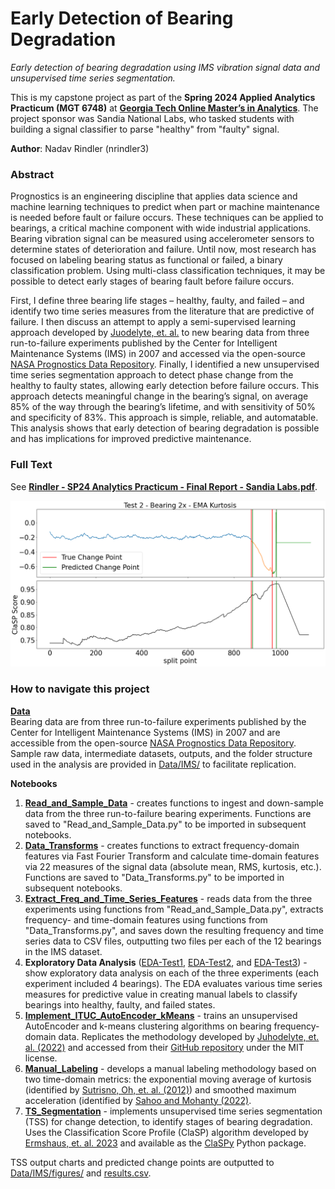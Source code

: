 # Early Detection of Bearing Degradation
*Early detection of bearing degradation using IMS vibration signal data and unsupervised time series segmentation.*

This is my capstone project as part of the **Spring 2024 Applied Analytics Practicum (MGT 6748)** at [**Georgia Tech Online Master’s in Analytics**](https://pe.gatech.edu/degrees/analytics).  The project sponsor was Sandia National Labs, who tasked students with building a signal classifier to parse "healthy" from "faulty" signal.

**Author**: Nadav Rindler (nrindler3)

### Abstract
Prognostics is an engineering discipline that applies data science and machine learning techniques to predict when part or machine maintenance is needed before fault or failure occurs.  These techniques can be applied to bearings, a critical machine component with wide industrial applications.  Bearing vibration signal can be measured using accelerometer sensors to determine states of deterioration and failure.  Until now, most research has focused on labeling bearing status as functional or failed, a binary classification problem.  Using multi-class classification techniques, it may be possible to detect early stages of bearing fault before failure occurs.  

First, I define three bearing life stages – healthy, faulty, and failed – and identify two time series measures from the literature that are predictive of failure. I then discuss an attempt to apply a semi-supervised learning approach developed by [Juodelyte, et. al.](https://arxiv.org/abs/2203.03259) to new bearing data from three run-to-failure experiments published by the Center for Intelligent Maintenance Systems (IMS) in 2007 and accessed via the open-source [NASA Prognostics Data Repository](https://www.nasa.gov/intelligent-systems-division/discovery-and-systems-health/pcoe/pcoe-data-set-repository/).  Finally, I identified a new unsupervised time series segmentation approach to detect phase change from the healthy to faulty states, allowing early detection before failure occurs.  This approach detects meaningful change in the bearing’s signal, on average 85% of the way through the bearing’s lifetime, and with sensitivity of 50% and specificity of 83%.  This approach is simple, reliable, and automatable. This analysis shows that early detection of bearing degradation is possible and has implications for improved predictive maintenance.

### Full Text
See [**Rindler - SP24 Analytics Practicum - Final Report - Sandia Labs.pdf**](Rindler%20-%20SP24%20Analytics%20Practicum%20-%20Final%20Report%20-%20Sandia%20Labs.pdf).

![TSS chart](Data/IMS/figures/ts2_b2x_seg_kt_EMA_new_ext.png)

### How to navigate this project
**[Data](Data/IMS)**  
Bearing data are from three run-to-failure experiments published by the Center for Intelligent Maintenance Systems (IMS) in 2007 and are accessible from the open-source [NASA Prognostics Data Repository](https://www.nasa.gov/intelligent-systems-division/discovery-and-systems-health/pcoe/pcoe-data-set-repository/).  Sample raw data, intermediate datasets, outputs, and the folder structure used in the analysis are provided in [Data/IMS/](Data/IMS) to facilitate replication.

**Notebooks**
1. **[Read_and_Sample_Data](Read_and_Sample_Data.ipynb)** - creates functions to ingest and down-sample data from the three run-to-failure bearing experiments. Functions are saved to "Read_and_Sample_Data.py" to be imported in subsequent notebooks.
2. **[Data_Transforms](Data_Transforms.ipynb)** - creates functions to extract frequency-domain features via Fast Fourier Transform and calculate time-domain features via 22 measures of the signal data (absolute mean, RMS, kurtosis, etc.). Functions are saved to "Data_Transforms.py" to be imported in subsequent notebooks.
3. **[Extract_Freq_and_Time_Series_Features](Extract_Freq_and_Time_Series_Features.ipynb)** - reads data from the three experiments using functions from "Read_and_Sample_Data.py", extracts frequency- and time-domain features using functions from "Data_Transforms.py", and saves down the resulting frequency and time series data to CSV files, outputting two files per each of the 12 bearings in the IMS dataset.
4. **Exploratory Data Analysis** ([EDA-Test1](EDA-Test1.ipynb), [EDA-Test2](EDA-Test2.ipynb), and [EDA-Test3](EDA-Test3.ipynb)) - show exploratory data analysis on each of the three experiments (each experiment included 4 bearings). The EDA evaluates various time series measures for predictive value in creating manual labels to classify bearings into healthy, faulty, and failed states.
5. **[Implement_ITUC_AutoEncoder_kMeans](Implement_ITUC_AutoEncoder_kMeans.ipynb)** - trains an unsupervised AutoEncoder and k-means clustering algorithms on bearing frequency-domain data. Replicates the methodology developed by [Juhodelyte, et. al. (2022)](https://dl.acm.org/doi/10.1145/3534678.3539057) and accessed from their [GitHub repository](https://github.com/DovileDo/BearingDegradationStageDetection) under the MIT license.
6. **[Manual_Labeling](Manual_Labeling.ipynb)** - develops a manual labeling methodology based on two time-domain metrics: the exponential moving average of kurtosis (identified by [Sutrisno, Oh, et. al. (2012)](https://ieeexplore.ieee.org/document/6299548)) and smoothed maximum acceleration (identified by [Sahoo and Mohanty (2022)](https://link.springer.com/chapter/10.1007/978-3-030-93639-6_35).
7. **[TS_Segmentation](TS_Segmentation.ipynb)** - implements unsupervised time series segmentation (TSS) for change detection, to identify stages of bearing degradation. Uses the Classification Score Profile (ClaSP) algorithm developed by [Ermshaus, et. al. 2023](https://link.springer.com/article/10.1007/s10618-023-00923-x) and available as the [ClaSPy](https://github.com/ermshaua/claspy/tree/main) Python package.

TSS output charts and predicted change points are outputted to [Data/IMS/figures/](Data/IMS/figures) and [results.csv](Data/IMS/results.csv).
